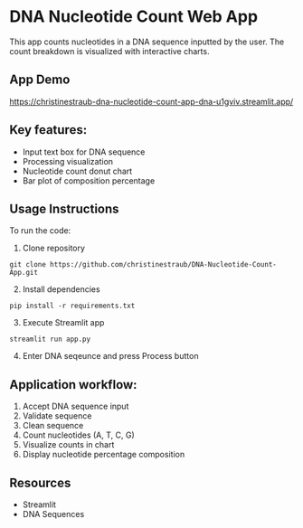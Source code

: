 # DNA Nucleotide Count Web App

This app counts nucleotides in a DNA sequence inputted by the user. The count breakdown is visualized with interactive charts.

## App Demo

https://christinestraub-dna-nucleotide-count-app-dna-u1gviv.streamlit.app/


## Key features:

- Input text box for DNA sequence
- Processing visualization
- Nucleotide count donut chart
- Bar plot of composition percentage


## Usage Instructions

To run the code:

1. Clone repository

`git clone https://github.com/christinestraub/DNA-Nucleotide-Count-App.git`

2. Install dependencies

`pip install -r requirements.txt`

3. Execute Streamlit app

`streamlit run app.py`

4. Enter DNA seqeunce and press Process button

## Application workflow:


1. Accept DNA sequence input
2. Validate sequence
3. Clean sequence
4. Count nucleotides (A, T, C, G)
5. Visualize counts in chart
6. Display nucleotide percentage composition



## Resources
- Streamlit
- DNA Sequences
